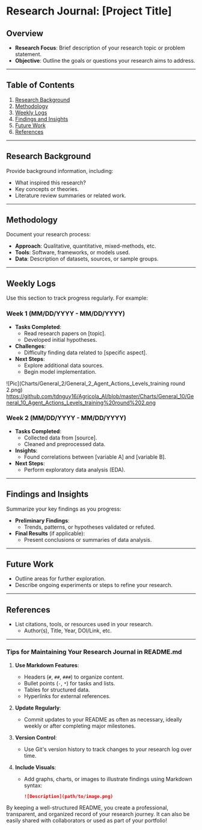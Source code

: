 # Research Journal: [Project Title]

## Overview
- **Research Focus**: Brief description of your research topic or problem statement.
- **Objective**: Outline the goals or questions your research aims to address.

---

## Table of Contents
1. [Research Background](#research-background)
2. [Methodology](#methodology)
3. [Weekly Logs](#weekly-logs)
4. [Findings and Insights](#findings-and-insights)
5. [Future Work](#future-work)
6. [References](#references)

---

## Research Background
Provide background information, including:
- What inspired this research?
- Key concepts or theories.
- Literature review summaries or related work.

---

## Methodology
Document your research process:
- **Approach**: Qualitative, quantitative, mixed-methods, etc.
- **Tools**: Software, frameworks, or models used.
- **Data**: Description of datasets, sources, or sample groups.

---

## Weekly Logs
Use this section to track progress regularly. For example:

### Week 1 (MM/DD/YYYY - MM/DD/YYYY)
- **Tasks Completed**:
  - Read research papers on [topic].
  - Developed initial hypotheses.
- **Challenges**:
  - Difficulty finding data related to [specific aspect].
- **Next Steps**:
  - Explore additional data sources.
  - Begin model implementation.

![Pic](Charts/General_2/General_2_Agent_Actions_Levels_training round 2.png)
https://github.com/tdnguy16/Agricola_AI/blob/master/Charts/General_10/General_10_Agent_Actions_Levels_training%20round%202.png

### Week 2 (MM/DD/YYYY - MM/DD/YYYY)
- **Tasks Completed**:
  - Collected data from [source].
  - Cleaned and preprocessed data.
- **Insights**:
  - Found correlations between [variable A] and [variable B].
- **Next Steps**:
  - Perform exploratory data analysis (EDA).

---

## Findings and Insights
Summarize your key findings as you progress:
- **Preliminary Findings**:
  - Trends, patterns, or hypotheses validated or refuted.
- **Final Results** (if applicable):
  - Present conclusions or summaries of data analysis.

---

## Future Work
- Outline areas for further exploration.
- Describe ongoing experiments or steps to refine your research.

---

## References
- List citations, tools, or resources used in your research.
  - Author(s), Title, Year, DOI/Link, etc.

---

### Tips for Maintaining Your Research Journal in README.md
1. **Use Markdown Features**:
   - Headers (`#`, `##`, `###`) to organize content.
   - Bullet points (`-`, `*`) for tasks and lists.
   - Tables for structured data.
   - Hyperlinks for external references.

2. **Update Regularly**:
   - Commit updates to your README as often as necessary, ideally weekly or after completing major milestones.

3. **Version Control**:
   - Use Git's version history to track changes to your research log over time.

4. **Include Visuals**:
   - Add graphs, charts, or images to illustrate findings using Markdown syntax:
     ```markdown
     ![Description](path/to/image.png)
     ```

By keeping a well-structured README, you create a professional, transparent, and organized record of your research journey. It can also be easily shared with collaborators or used as part of your portfolio!
